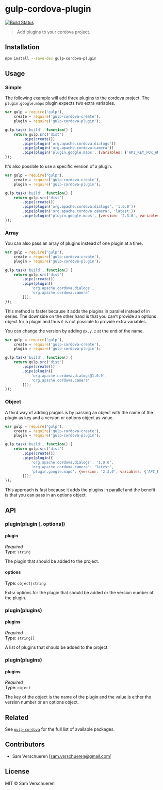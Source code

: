 # gulp-cordova-plugin

[![Build Status](https://travis-ci.org/SamVerschueren/gulp-cordova-plugin.svg?branch=master)](https://travis-ci.org/SamVerschueren/gulp-cordova-plugin)

> Add plugins to your cordova project.

## Installation

```bash
npm install --save-dev gulp-cordova-plugin
```

## Usage

### Simple

The following example will add three plugins to the cordova project. The `plugin.google.maps` plugin expects two extra
variables.

```javascript
var gulp = require('gulp'),
    create = require('gulp-cordova-create'),
    plugin = require('gulp-cordova-plugin');

gulp.task('build', function() {
    return gulp.src('dist')
        .pipe(create())
        .pipe(plugin('org.apache.cordova.dialogs'))
        .pipe(plugin('org.apache.cordova.camera'))
        .pipe(plugin('plugin.google.maps', {variables: {'API_KEY_FOR_ANDROID': 'xxx', 'API_KEY_FOR_IOS': 'xxx'}}));
});
```

It's also possible to use a specific version of a plugin.

```javascript
var gulp = require('gulp'),
    create = require('gulp-cordova-create'),
    plugin = require('gulp-cordova-plugin');

gulp.task('build', function() {
    return gulp.src('dist')
        .pipe(create())
        .pipe(plugin('org.apache.cordova.dialogs', '1.0.0'))
        .pipe(plugin('org.apache.cordova.camera', 'latest'))
        .pipe(plugin('plugin.google.maps', {version: '2.3.0', variables: {'API_KEY_FOR_ANDROID': 'xxx', 'API_KEY_FOR_IOS': 'xxx'}}));
});
```

### Array

You can also pass an array of plugins instead of one plugin at a time.

```javascript
var gulp = require('gulp'),
    create = require('gulp-cordova-create'),
    plugin = require('gulp-cordova-plugin');

gulp.task('build', function() {
    return gulp.src('dist')
        .pipe(create())
        .pipe(plugin([
            'org.apache.cordova.dialogs',
            'org.apache.cordova.camera'
        ]));
});
```

This method is faster because it adds the plugins in parallel instead of in series. The downside on the other hand is that you can't provide
an options object for a plugin and thus it is not possible to provide extra variables.

You can change the version by adding `@x.y.z` at the end of the name.

```javascript
var gulp = require('gulp'),
    create = require('gulp-cordova-create'),
    plugin = require('gulp-cordova-plugin');

gulp.task('build', function() {
    return gulp.src('dist')
        .pipe(create())
        .pipe(plugin([
            'org.apache.cordova.dialogs@1.0.0',
            'org.apache.cordova.camera'
        ]));
});
```

### Object

A third way of adding plugins is by passing an object with the name of the plugin as key and a version or options object as value.

```javascript
var gulp = require('gulp'),
    create = require('gulp-cordova-create'),
    plugin = require('gulp-cordova-plugin');

gulp.task('build', function() {
    return gulp.src('dist')
        .pipe(create())
        .pipe(plugin({
            'org.apache.cordova.dialogs': '1.0.0',
            'org.apache.cordova.camera': 'latest',
            'plugin.google.maps': {version: '2.3.0', variables: {'API_KEY_FOR_ANDROID': 'xxx', 'API_KEY_FOR_IOS': 'xxx'}}
        }));
});
```

This approach is fast because it adds the plugins in parallel and the benefit is that you can pass in an options object.

## API

### plugin(plugin [, options])

#### plugin

*Required*  
Type: `string`

The plugin that should be added to the project.

#### options

Type: `object|string`

Extra options for the plugin that should be added or the version number of the plugin.

### plugin(plugins)

#### plugins

*Required*  
Type: `string[]`

A list of plugins that should be added to the project.

### plugin(plugins)

#### plugins

*Required*  
Type: `object`

The key of the object is the name of the plugin and the value is either the version number or an options object.

## Related

See [`gulp-cordova`](https://github.com/SamVerschueren/gulp-cordova) for the full list of available packages.

## Contributors

- Sam Verschueren [<sam.verschueren@gmail.com>]

## License

MIT © Sam Verschueren
